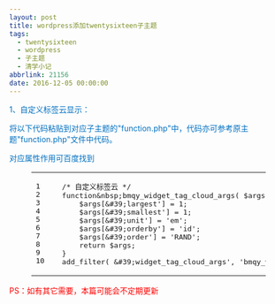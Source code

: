 ```yaml
---
layout: post
title: wordpress添加twentysixteen子主题
tags:
  - twentysixteen
  - wordpress
  - 子主题
  - 清学小记
abbrlink: 21156
date: 2016-12-05 00:00:00
---
```


<!-- build time:Sat Jun 23 2018 12:05:15 GMT+0800 (中国标准时间) -->

<span style="color:#0070c0">1、自定义标签云显示：</span>

<span style="color:#0070c0">将以下代码粘贴到对应子主题的"function.php"中，代码亦可参考原主题"function.php"文件中代码。</span>

<span style="color:#0070c0">对应属性作用可百度找到</span>  

<figure class="highlight php"><table><tr><td class="gutter"><pre><span class="line">1</span>  
<span class="line">2</span>  
<span class="line">3</span>  
<span class="line">4</span>  
<span class="line">5</span>  
<span class="line">6</span>  
<span class="line">7</span>  
<span class="line">8</span>  
<span class="line">9</span>  
<span class="line">10</span>  
</pre></td><td class="code"><pre><span class="line"><span class="comment">/*&nbsp;自定义标签云&nbsp;*/</span></span>  
<span class="line"><span class="function"><span class="keyword">function</span>&<span class="title">nbsp</span></span>;bmqy_widget_tag_cloud_args(&nbsp;$args&nbsp;)&nbsp;&#123;</span>  
<span class="line">&nbsp;&nbsp;&nbsp;&nbsp;$args[&<span class="comment">#39;largest&#39;]&nbsp;=&nbsp;1;</span></span>  
<span class="line">&nbsp;&nbsp;&nbsp;&nbsp;$args[&<span class="comment">#39;smallest&#39;]&nbsp;=&nbsp;1;</span></span>  
<span class="line">&nbsp;&nbsp;&nbsp;&nbsp;$args[&<span class="comment">#39;unit&#39;]&nbsp;=&nbsp;&#39;em&#39;;</span></span>  
<span class="line">&nbsp;&nbsp;&nbsp;&nbsp;$args[&<span class="comment">#39;orderby&#39;]&nbsp;=&nbsp;&#39;id&#39;;</span></span>  
<span class="line">&nbsp;&nbsp;&nbsp;&nbsp;$args[&<span class="comment">#39;order&#39;]&nbsp;=&nbsp;&#39;RAND&#39;;</span></span>  
<span class="line">&nbsp;&nbsp;&nbsp;&nbsp;<span class="keyword">return</span>&nbsp;$args;</span>  
<span class="line">&#125;</span>  
<span class="line">add_filter(&nbsp;&<span class="comment">#39;widget_tag_cloud_args&#39;,&nbsp;&#39;bmqy_widget_tag_cloud_args&#39;&nbsp;);</span></span>  
</pre></td></tr></table></figure>

<span style="color:red">PS：如有其它需要，本篇可能会不定期更新</span>
<!-- rebuild by neat -->